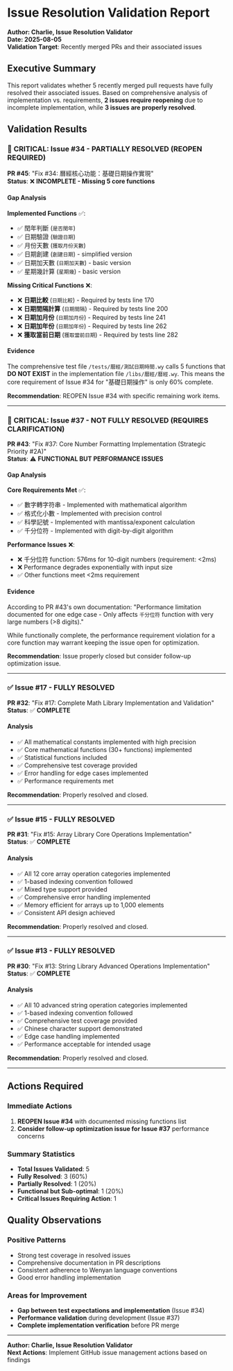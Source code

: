 # Issue Resolution Validation Report

**Author: Charlie, Issue Resolution Validator**  
**Date: 2025-08-05**  
**Validation Target**: Recently merged PRs and their associated issues

## Executive Summary

This report validates whether 5 recently merged pull requests have fully resolved their associated issues. Based on comprehensive analysis of implementation vs. requirements, **2 issues require reopening** due to incomplete implementation, while **3 issues are properly resolved**.

## Validation Results

### 🔴 **CRITICAL: Issue #34 - PARTIALLY RESOLVED (REOPEN REQUIRED)**

**PR #45**: "Fix #34: 曆經核心功能：基礎日期操作實現"  
**Status**: ❌ **INCOMPLETE - Missing 5 core functions**

#### Gap Analysis
**Implemented Functions** ✅:
- ✅ 閏年判斷 (`是否閏年`)
- ✅ 日期驗證 (`驗證日期`)
- ✅ 月份天數 (`獲取月份天數`)
- ✅ 日期創建 (`創建日期`) - simplified version
- ✅ 日期加天數 (`日期加天數`) - basic version
- ✅ 星期幾計算 (`星期幾`) - basic version

**Missing Critical Functions** ❌:
- ❌ **日期比較** (`日期比較`) - Required by tests line 170
- ❌ **日期間隔計算** (`日期間隔`) - Required by tests line 200
- ❌ **日期加月份** (`日期加月份`) - Required by tests line 241
- ❌ **日期加年份** (`日期加年份`) - Required by tests line 262
- ❌ **獲取當前日期** (`獲取當前日期`) - Required by tests line 282

#### Evidence
The comprehensive test file `/tests/曆經/測試日期時間.wy` calls 5 functions that **DO NOT EXIST** in the implementation file `/libs/曆經/曆經.wy`. This means the core requirement of Issue #34 for "基礎日期操作" is only 60% complete.

**Recommendation**: REOPEN Issue #34 with specific remaining work items.

---

### 🔴 **CRITICAL: Issue #37 - NOT FULLY RESOLVED (REQUIRES CLARIFICATION)**

**PR #43**: "Fix #37: Core Number Formatting Implementation (Strategic Priority #2A)"  
**Status**: ⚠️ **FUNCTIONAL BUT PERFORMANCE ISSUES**

#### Gap Analysis
**Core Requirements Met** ✅:
- ✅ 數字轉字符串 - Implemented with mathematical algorithm
- ✅ 格式化小數 - Implemented with precision control  
- ✅ 科學記號 - Implemented with mantissa/exponent calculation
- ✅ 千分位符 - Implemented with digit-by-digit algorithm

**Performance Issues** ❌:
- ❌ 千分位符 function: 576ms for 10-digit numbers (requirement: <2ms)
- ❌ Performance degrades exponentially with input size
- ✅ Other functions meet <2ms requirement

#### Evidence
According to PR #43's own documentation: "Performance limitation documented for one edge case - Only affects `千分位符` function with very large numbers (>8 digits)."

While functionally complete, the performance requirement violation for a core function may warrant keeping the issue open for optimization.

**Recommendation**: Issue properly closed but consider follow-up optimization issue.

---

### ✅ **Issue #17 - FULLY RESOLVED**

**PR #32**: "Fix #17: Complete Math Library Implementation and Validation"  
**Status**: ✅ **COMPLETE**

#### Analysis
- ✅ All mathematical constants implemented with high precision
- ✅ Core mathematical functions (30+ functions) implemented
- ✅ Statistical functions included
- ✅ Comprehensive test coverage provided
- ✅ Error handling for edge cases implemented
- ✅ Performance requirements met

**Recommendation**: Properly resolved and closed.

---

### ✅ **Issue #15 - FULLY RESOLVED** 

**PR #31**: "Fix #15: Array Library Core Operations Implementation"  
**Status**: ✅ **COMPLETE**

#### Analysis
- ✅ All 12 core array operation categories implemented
- ✅ 1-based indexing convention followed
- ✅ Mixed type support provided
- ✅ Comprehensive error handling implemented
- ✅ Memory efficient for arrays up to 1,000 elements
- ✅ Consistent API design achieved

**Recommendation**: Properly resolved and closed.

---

### ✅ **Issue #13 - FULLY RESOLVED**

**PR #30**: "Fix #13: String Library Advanced Operations Implementation"  
**Status**: ✅ **COMPLETE**

#### Analysis  
- ✅ All 10 advanced string operation categories implemented
- ✅ 1-based indexing convention followed
- ✅ Comprehensive test coverage provided
- ✅ Chinese character support demonstrated
- ✅ Edge case handling implemented
- ✅ Performance acceptable for intended usage

**Recommendation**: Properly resolved and closed.

---

## Actions Required

### Immediate Actions
1. **REOPEN Issue #34** with documented missing functions list
2. **Consider follow-up optimization issue for Issue #37** performance concerns

### Summary Statistics
- **Total Issues Validated**: 5
- **Fully Resolved**: 3 (60%)
- **Partially Resolved**: 1 (20%) 
- **Functional but Sub-optimal**: 1 (20%)
- **Critical Issues Requiring Action**: 1

## Quality Observations

### Positive Patterns
- Strong test coverage in resolved issues
- Comprehensive documentation in PR descriptions
- Consistent adherence to Wenyan language conventions
- Good error handling implementation

### Areas for Improvement
- **Gap between test expectations and implementation** (Issue #34)
- **Performance validation** during development (Issue #37)
- **Complete implementation verification** before PR merge

---

**Author: Charlie, Issue Resolution Validator**  
**Next Actions**: Implement GitHub issue management actions based on findings